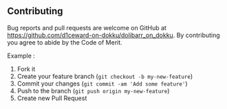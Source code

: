 ## Contributing

Bug reports and pull requests are welcome on GitHub at https://github.com/d1ceward-on-dokku/dolibarr_on_dokku. By contributing you agree to abide by the Code of Merit.

Example :

1. Fork it
2. Create your feature branch (`git checkout -b my-new-feature`)
3. Commit your changes (`git commit -am 'Add some feature'`)
4. Push to the branch (`git push origin my-new-feature`)
5. Create new Pull Request
